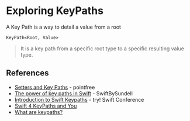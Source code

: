  # Exploring KeyPaths

 A Key Path is a way to detail a value from a root
 ```
 KeyPath<Root, Value>
 ```
 > It is a key path from a specific root type to a specific resulting value type.
 
 ## References
 * [Setters and Key Paths](https://www.pointfree.co/episodes/ep7-setters-and-key-paths) - pointfree
 * [The power of key paths in Swift](https://www.swiftbysundell.com/posts/the-power-of-key-paths-in-swift) - SwiftBySundell
 * [Introduction to Swift Keypaths](https://www.youtube.com/watch?v=z4lTKBS0ZbQ&list=PLCl5NM4qD3u_L8dJrWYbLB8FcUaoAHDFt&index=30&t=0s) - 
try! Swift Conference
 * [Swift 4 KeyPaths and You](https://www.klundberg.com/blog/swift-4-keypaths-and-you/)
 * [What are keypaths?](https://www.hackingwithswift.com/example-code/language/what-are-keypaths)
